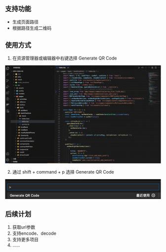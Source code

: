 ## 支持功能

- 生成页面路径
- 根据路径生成二维码

## 使用方式

1. 在资源管理器或编辑器中右键选择 Generate QR Code

![](./assets/demonstrate.gif)

2. 通过 shift + command + p 选择 Generate QR Code

![](./assets/image.png)

## 后续计划

1. 获取url参数
2. 支持encode、decode
3. 支持更多项目
4. ......